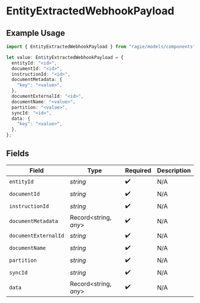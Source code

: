 # EntityExtractedWebhookPayload

## Example Usage

```typescript
import { EntityExtractedWebhookPayload } from "ragie/models/components";

let value: EntityExtractedWebhookPayload = {
  entityId: "<id>",
  documentId: "<id>",
  instructionId: "<id>",
  documentMetadata: {
    "key": "<value>",
  },
  documentExternalId: "<id>",
  documentName: "<value>",
  partition: "<value>",
  syncId: "<id>",
  data: {
    "key": "<value>",
  },
};
```

## Fields

| Field                 | Type                  | Required              | Description           |
| --------------------- | --------------------- | --------------------- | --------------------- |
| `entityId`            | *string*              | :heavy_check_mark:    | N/A                   |
| `documentId`          | *string*              | :heavy_check_mark:    | N/A                   |
| `instructionId`       | *string*              | :heavy_check_mark:    | N/A                   |
| `documentMetadata`    | Record<string, *any*> | :heavy_check_mark:    | N/A                   |
| `documentExternalId`  | *string*              | :heavy_check_mark:    | N/A                   |
| `documentName`        | *string*              | :heavy_check_mark:    | N/A                   |
| `partition`           | *string*              | :heavy_check_mark:    | N/A                   |
| `syncId`              | *string*              | :heavy_check_mark:    | N/A                   |
| `data`                | Record<string, *any*> | :heavy_check_mark:    | N/A                   |